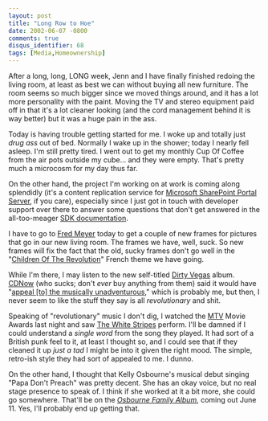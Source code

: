```yaml
---
layout: post
title: "Long Row to Hoe"
date: 2002-06-07 -0800
comments: true
disqus_identifier: 68
tags: [Media,Homeownership]
---
```

After a long, long, LONG week, Jenn and I have finally finished redoing
the living room, at least as best we can without buying all new
furniture. The room seems so much bigger since we moved things around,
and it has a lot more personality with the paint. Moving the TV and
stereo equipment paid off in that it's a lot cleaner looking (and the
cord management behind it is way better) but it was a huge pain in the
ass.
 
 Today is having trouble getting started for me. I woke up and totally
just *drug ass* out of bed. Normally I wake up in the shower; today I
nearly fell asleep. I'm still pretty tired. I went out to get my monthly
Cup Of Coffee from the air pots outside my cube... and they were empty.
That's pretty much a microcosm for my day thus far.
 
 On the other hand, the project I'm working on at work is coming along
splendidly (it's a content replication service for [Microsoft SharePoint
Portal Server](http://www.microsoft.com/sharepoint/portalserver.asp), if
you care), especially since I just got in touch with developer support
over there to answer some questions that don't get answered in the
all-too-meager [SDK
documentation](http://www.microsoft.com/sharepoint/downloads/tools/SDK.asp).
 
 I have to go to [Fred Meyer](http://www.fredmeyer.com/) today to get a
couple of new frames for pictures that go in our new living room. The
frames we have, well, suck. So new frames will fix the fact that the
old, sucky frames don't go well in the "[Children Of The
Revolution](http://www.clubmoulinrouge.com)" French theme we have
going.
 
 While I'm there, I may listen to the new self-titled [Dirty
Vegas](http://www.amazon.com/exec/obidos/ASIN/B000066HP6/mhsvortex)
album. [CDNow](http://www.cdnow.com/) (who sucks; don't *ever* buy
anything from them) said it would have "[appeal [to] the musically
unadventurous](http://www.cdnow.com/cgi-bin/mserver/SID=650139712/pagename=/RP/CDN/FIND/album.html/itemid=1551275/select=review/pubid=7/docid=521830),"
which is probably me, but then, I never seem to like the stuff they say
is all *revolutionary* and shit.
 
 Speaking of "revolutionary" music I don't dig, I watched the
[MTV](http://www.mtv.com/) Movie Awards last night and saw [The White
Stripes](http://www.whitestripes.com/) perform. I'll be damned if I
could understand a *single word* from the song they played. It had sort
of a British punk feel to it, at least I thought so, and I could see
that if they cleaned it up *just a tad* I might be into it given the
right mood. The simple, retro-ish style they had sort of appealed to me.
I dunno.
 
 On the other hand, I thought that Kelly Osbourne's musical debut
singing "Papa Don't Preach" was pretty decent. She has an okay voice,
but no real stage presence to speak of. I think if she worked at it a
bit more, she could go somewhere. That'll be on the *[Osbourne Family
Album](http://www.amazon.com/exec/obidos/ASIN/B000067O2V/mhsvortex)*,
coming out June 11. Yes, I'll probably end up getting that.
